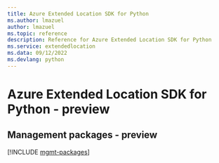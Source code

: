 ```yaml
---
title: Azure Extended Location SDK for Python
ms.author: lmazuel
author: lmazuel
ms.topic: reference
description: Reference for Azure Extended Location SDK for Python
ms.service: extendedlocation
ms.data: 09/12/2022
ms.devlang: python
---
```

# Azure Extended Location SDK for Python - preview

## Management packages - preview
[!INCLUDE [mgmt-packages](extended-location-mgmt-index.md)]